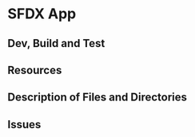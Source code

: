 # SFDX  App

## Dev, Build and Test


## Resources


## Description of Files and Directories


## Issues







